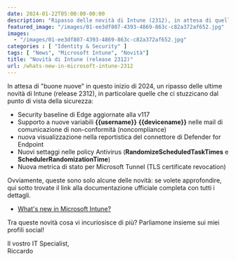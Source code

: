 ```yaml
---
date: 2024-01-22T05:00:00-00:00
description: "Ripasso delle novità di Intune (2312), in attesa di quellequelle del 2024."
featured_image: "/images/01-ee3df807-4393-4869-863c-c82a372af652.jpg"
images:
  - "/images/01-ee3df807-4393-4869-863c-c82a372af652.jpg"
categories : [ "Identity & Security" ]
tags: [ "News", "Microsoft Intune", "Novità"]
title: "Novità di Intune (release 2312)"
url: /whats-new-in-microsoft-intune-2312
---
```

In attesa di "buone nuove" in questo inizio di 2024, un ripasso delle ultime novità di Intune (release 2312), in particolare quelle che ci stuzzicano dal punto di vista della sicurezza:

- Security baseline di Edge aggiornate alla v117
- Supporto a nuove variabili **{{username}}** **{{devicename}}** nelle mail di comunicazione di non-conformità (noncompliance)
- nuova visualizzazione nella reportistica del connettore di Defender for Endpoint
- Nuovi settaggi nelle policy Antivirus (**RandomizeScheduledTaskTimes** e **SchedulerRandomizationTime**)
- Nuova metrica di stato per Microsoft Tunnel (TLS certificate revocation)

Ovviamente, queste sono solo alcune delle novità: se volete approfondire, qui sotto trovate il link alla documentazione ufficiale completa con tutti i dettagli.
- [What's new in Microsoft Intune?](https://learn.microsoft.com/en-us/mem/intune/fundamentals/whats-new#week-of-december-13-2023-service-release-2312) 

Tra queste novità cosa vi incuriosisce di più? Parliamone insieme sui miei profili social!

Il vostro IT Specialist,  
Riccardo